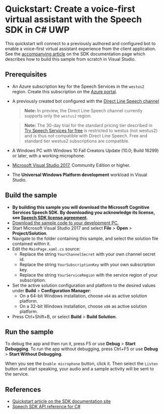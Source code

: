 # Quickstart: Create a voice-first virtual assistant with the Speech SDK in C# UWP

This quickstart will connect to a previously authored and configured bot to enable a voice-first virtual assistant experience from the client application.
See the [accompanying article](https://docs.microsoft.com/azure/cognitive-services/speech-service/quickstart-virtual-assistant-csharp-uwp) on the SDK documentation page which describes how to build this sample from scratch in Visual Studio.

## Prerequisites

* An Azure subscription key for the Speech Services in the `westus2` region. Create this subscription on the [Azure portal](https://portal.azure.com/).
* A previously created bot configured with the [Direct Line Speech channel](https://docs.microsoft.com/azure/bot-service/bot-service-channel-connect-directlinespeech)
    > **Note:**
    > In preview, the Direct Line Speech channel currently supports only the `westus2` region.

    > **Note:**
    > The 30-day trial for the standard pricing tier described in [Try Speech Services for free](https://docs.microsoft.com/azure/cognitive-services/speech-service/get-started) is restricted to westus (not westus2) and is thus not compatible with Direct Line Speech. Free and standard tier westus2 subscriptions are compatible.

* A Windows PC with Windows 10 Fall Creators Update (10.0; Build 16299) or later, with a working microphone.
* [Microsoft Visual Studio 2017](https://www.visualstudio.com/), Community Edition or higher.
* The **Universal Windows Platform development** workload in Visual Studio.

## Build the sample

* **By building this sample you will download the Microsoft Cognitive Services Speech SDK. By downloading you acknowledge its license, see [Speech SDK license agreement](https://aka.ms/csspeech/license201809).**
* [Download the sample code to your development PC.](~/README.md#get-the-samples)
* Start Microsoft Visual Studio 2017 and select **File** \> **Open** \> **Project/Solution**.
* Navigate to the folder containing this sample, and select the solution file contained within it.
* Edit the `MainPage.xaml.cs` source:
  * Replace the string `YourChannelSecret` with your own channel secret id.
  * Replace the string `YourSubscriptionKey` with your own subscription key.
  * Replace the string `YourServiceRegion` with the service region of your subscription.
* Set the active solution configuration and platform to the desired values under **Build** \> **Configuration Manager**:
  * On a 64-bit Windows installation, choose `x64` as active solution platform.
  * On a 32-bit Windows installation, choose `x86` as active solution platform.
* Press Ctrl+Shift+B, or select **Build** \> **Build Solution**.

## Run the sample

To debug the app and then run it, press F5 or use **Debug** \> **Start Debugging**. To run the app without debugging, press Ctrl+F5 or use **Debug** \> **Start Without Debugging**.

When you see the `Enable microphone` button, click it. Then select the `Listen` button and start speaking, your audio and a sample activity will be sent to the service.

## References

* [Quickstart article on the SDK documentation site](https://docs.microsoft.com/azure/cognitive-services/speech-service/quickstart-virtual-assistant-csharp-uwp)
* [Speech SDK API reference for C#](https://aka.ms/csspeech/csharpref)
